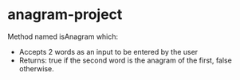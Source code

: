 # anagram-project

Method named isAnagram which:
- Accepts 2 words as an input to be entered by the user
- Returns: true if the second word is the anagram of the first, false otherwise.
